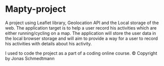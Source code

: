 # Mapty-project
A project using Leaflet library, Geolocation API and the Local storage of the web.
The application target is to help a user record his activities which are either running/cycling on a map.
The application will store the user data in the local browser storage and will aim to provide a way for a user to record his activities with details about his activity.


I used to code the project as a part of a coding online course.
© Copyright by Jonas Schmedtmann
